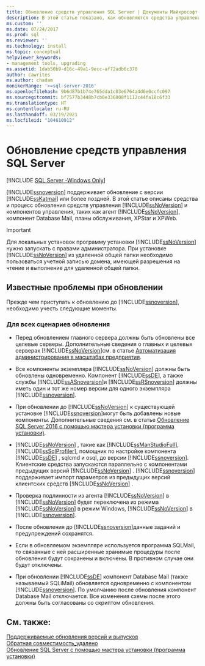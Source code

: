 ```yaml
---
title: Обновление средств управления SQL Server | Документы Майкрософт
description: В этой статье показано, как обновляются средства управления SQL Server и компоненты управления, например агент SQL Server.
ms.custom: ''
ms.date: 07/24/2017
ms.prod: sql
ms.reviewer: ''
ms.technology: install
ms.topic: conceptual
helpviewer_keywords:
- management tools, upgrading
ms.assetid: 1dab50b9-d16c-49a1-9ecc-af72adb6c378
author: cawrites
ms.author: chadam
monikerRange: '>=sql-server-2016'
ms.openlocfilehash: 9b6d87b1b74e765dda1c03e6764a4d6e0ccfc097
ms.sourcegitcommit: bf7577b3448b7cb0e336808f1112c44fa18c6f33
ms.translationtype: HT
ms.contentlocale: ru-RU
ms.lasthandoff: 03/19/2021
ms.locfileid: "104610912"
---
```

# <a name="upgrade-sql-server-management-tools"></a>Обновление средств управления SQL Server

[!INCLUDE [SQL Server -Windows Only](../../includes/applies-to-version/sql-windows-only.md)]

[!INCLUDE[ssnoversion](../../includes/ssnoversion-md.md)] поддерживает обновление с версии [!INCLUDE[ssKatmai](../../includes/sskatmai-md.md)] или более поздней. В этой статье описаны средства и процесс обновления средств управления [!INCLUDE[ssNoVersion](../../includes/ssnoversion-md.md)] и компонентов управления, таких как агент [!INCLUDE[ssNoVersion](../../includes/ssnoversion-md.md)], компонент Database Mail, планы обслуживания, XPStar и XPWeb.  
  
> [!IMPORTANT]  
>  Для локальных установок программу установки [!INCLUDE[ssNoVersion](../../includes/ssnoversion-md.md)] нужно запускать с правами администратора. При установке [!INCLUDE[ssNoVersion](../../includes/ssnoversion-md.md)] из удаленной общей папки необходимо пользоваться учетной записью домена, имеющей разрешения на чтение и выполнение для удаленной общей папки.  
  
## <a name="known-upgrade-issues"></a>Известные проблемы при обновлении  
Прежде чем приступать к обновлению до [!INCLUDE[ssnoversion](../../includes/ssnoversion-md.md)], необходимо учесть следующие моменты.  
  
### <a name="for-all-upgrade-scenarios"></a>Для всех сценариев обновления  
  
- Перед обновлением главного сервера должны быть обновлены все целевые серверы. Дополнительные сведения о главных и целевых серверах [!INCLUDE[ssNoVersion](../../includes/ssnoversion-md.md)]см. в статье [Автоматизация администрирования в масштабах предприятия](../../ssms/agent/automated-administration-across-an-enterprise.md).  
  
-   Все компоненты экземпляра [!INCLUDE[ssNoVersion](../../includes/ssnoversion-md.md)] должны быть обновлены одновременно. Компонент [!INCLUDE[ssDE](../../includes/ssde-md.md)], а также службы [!INCLUDE[ssASnoversion](../../includes/ssasnoversion-md.md)]и [!INCLUDE[ssRSnoversion](../../includes/ssrsnoversion-md.md)] должны иметь один и тот же номер версии для одного экземпляра [!INCLUDE[ssnoversion](../../includes/ssnoversion-md.md)].  
  
-   При обновлении до [!INCLUDE[ssNoVersion](../../includes/ssnoversion-md.md)] к существующей установке [!INCLUDE[ssnoversion](../../includes/ssnoversion-md.md)]могут быть добавлены новые компоненты. Дополнительные сведения см. в статье [Обновление SQL Server 2016 с помощью мастера установки (программа установки)](../../database-engine/install-windows/upgrade-sql-server-using-the-installation-wizard-setup.md).  
  
-   [!INCLUDE[ssNoVersion](../../includes/ssnoversion-md.md)] , такие как [!INCLUDE[ssManStudioFull](../../includes/ssmanstudiofull-md.md)], [!INCLUDE[ssSqlProfiler](../../includes/sssqlprofiler-md.md)], помощник по настройке компонента [!INCLUDE[ssDE](../../includes/ssde-md.md)] , sqlcmd и osql, до версии [!INCLUDE[ssnoversion](../../includes/ssnoversion-md.md)]. Клиентские средства запускаются параллельно с компонентами предыдущих версий [!INCLUDE[ssNoVersion](../../includes/ssnoversion-md.md)] . [!INCLUDE[ssnoversion](../../includes/ssnoversion-md.md)] поддерживает импорт параметров из предыдущих версий клиентских средств [!INCLUDE[ssNoVersion](../../includes/ssnoversion-md.md)] .  
  
-   Проверка подлинности из агента [!INCLUDE[ssNoVersion](../../includes/ssnoversion-md.md)] в [!INCLUDE[ssNoVersion](../../includes/ssnoversion-md.md)] будет переключена из режима [!INCLUDE[ssNoVersion](../../includes/ssnoversion-md.md)] в режим Windows, [!INCLUDE[ssNoVersion](../../includes/ssnoversion-md.md)] в [!INCLUDE[ssnoversion](../../includes/ssnoversion-md.md)].  
  
-   После обновления до [!INCLUDE[ssnoversion](../../includes/ssnoversion-md.md)]данные заданий и предупреждений сохранятся.  
  
-   Если в обновляемом экземпляре используется программа SQLMail, то связанные с ней расширенные хранимые процедуры после обновления будут сохранены и включены. В противном случае они будут отключены.  
  
-   При обновлении [!INCLUDE[ssDE](../../includes/ssde-md.md)] компонент Database Mail (также называемый SQLiMail) обновляется одновременно с компонентом [!INCLUDE[ssnoversion](../../includes/ssnoversion-md.md)]. По умолчанию после обновления компонент Database Mail отключается. Все изменения схемы после этого должны быть согласованы со скриптом обновления.  
  
## <a name="see-also"></a>См. также:  
 [Поддерживаемые обновления версий и выпусков](../../database-engine/install-windows/supported-version-and-edition-upgrades.md)   
 [Обратная совместимость_удалено](/previous-versions/sql/sql-server-2016/cc280407(v=sql.130))   
 [Обновление SQL Server с помощью мастера установки (программа установки)](../../database-engine/install-windows/upgrade-sql-server-using-the-installation-wizard-setup.md)  
  
